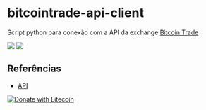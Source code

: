 # bitcointrade-api-client
Script python para conexão com a API da exchange [Bitcoin Trade](https://bitcointrade.com.br/)

![](https://img.shields.io/github/license/viniciusfm1/bitcointrade-api-client.svg)
![](https://img.shields.io/github/issues/viniciusfm1/bitcointrade-api-client.svg)

## Referências
- [API](https://apidocs.bitcointrade.com.br/)

[![Donate with Litecoin](https://en.cryptobadges.io/badge/big/LTqYrYTC8yHvmkLSsfQ4AidLiYF593mUXZ)](https://en.cryptobadges.io/donate/LTqYrYTC8yHvmkLSsfQ4AidLiYF593mUXZ)

